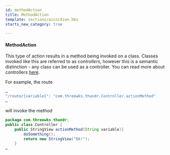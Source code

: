 ```yaml
---
id: methodAction
title: MethodAction
template: sections/accordion.hbs
starts_new_category: true

---
```


#### MethodAction

This type of action results in a method being invoked on a class.
Classes invoked like this are referred to as *controllers*, however this is a semantic distinction - any class can be used as a controller.
You can read more about controllers [here](controllers.html).

For example, the route

```java	
…
"/route/{variable}": "com.threewks.thundr.Controller.actionMethod"
…
```

will invoke the method

```java
package com.threewks.thundr;
public class Controller {
	public StringView actionMethod(String variable){
		doSomething();
		return new StringView("Ok!");
	}
…

```